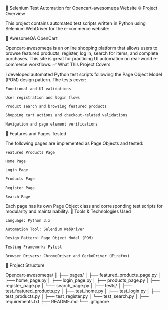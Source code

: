 🔧 Selenium Test Automation for Opencart-awesomeqa Website
🌐 Project Overview

This project contains automated test scripts written in Python using Selenium WebDriver for the e-commerce website:

🔗 AwesomeQA OpenCart 

Opencart-awesomeqa is an online shopping platform that allows users to browse featured products, register, log in, search for items, and complete purchases. This site is great for practicing UI automation on real-world e-commerce workflows.
✅ What This Project Covers

I developed automated Python test scripts following the Page Object Model (POM) design pattern. The tests cover:

    Functional and UI validations

    User registration and login flows

    Product search and browsing featured products

    Shopping cart actions and checkout-related validations

    Navigation and page element verifications

📄 Features and Pages Tested

The following pages are implemented as Page Objects and tested:

    Featured Products Page

    Home Page

    Login Page

    Products Page

    Register Page

    Search Page

Each page has its own Page Object class and corresponding test scripts for modularity and maintainability.
🧰 Tools & Technologies Used

    Language: Python 3.x

    Automation Tool: Selenium WebDriver

    Design Pattern: Page Object Model (POM)

    Testing Framework: Pytest

    Browser Drivers: ChromeDriver and GeckoDriver (Firefox)


📁 Project Structure

Opencart-awesomeqa/
│
├── pages/
│   ├── featured_products_page.py
│   ├── home_page.py
│   ├── login_page.py
│   ├── products_page.py
│   ├── register_page.py
│   └── search_page.py
│
├── tests/
│   ├── test_featured_products.py
│   ├── test_home.py
│   ├── test_login.py
│   ├── test_products.py
│   ├── test_register.py
│   └── test_search.py
│
├── requirements.txt
├── README.md
└── .gitignore
